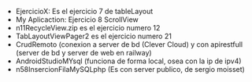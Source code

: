- EjercicioX: Es el ejercicio 7 de tableLayout
- My Aplicaction: Ejercicio 8 ScrollView
- n11RecycleView.zip es el ejercicio numero 12
- TabLayoutViewPager2 es el ejercicio numero 21
- CrudRemoto (conexion a server de bd (Clever Cloud) y con apirestfull (server de bd y server de web en railway)
- AndroidStudioMYsql (funciona de forma local, osea con la ip de ipv4)
- n58InsercionFilaMySQLphp (Es con server publico, de sergio moisset)
